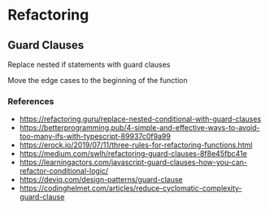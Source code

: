 # Refactoring

## Guard Clauses

Replace nested if statements with guard clauses

Move the edge cases to the beginning of the function

### References

- https://refactoring.guru/replace-nested-conditional-with-guard-clauses
- https://betterprogramming.pub/4-simple-and-effective-ways-to-avoid-too-many-ifs-with-typescript-89937c0f9a99
- https://erock.io/2019/07/11/three-rules-for-refactoring-functions.html
- https://medium.com/swlh/refactoring-guard-clauses-8f8e45fbc41e
- https://learningactors.com/javascript-guard-clauses-how-you-can-refactor-conditional-logic/
- https://deviq.com/design-patterns/guard-clause
- https://codinghelmet.com/articles/reduce-cyclomatic-complexity-guard-clause
